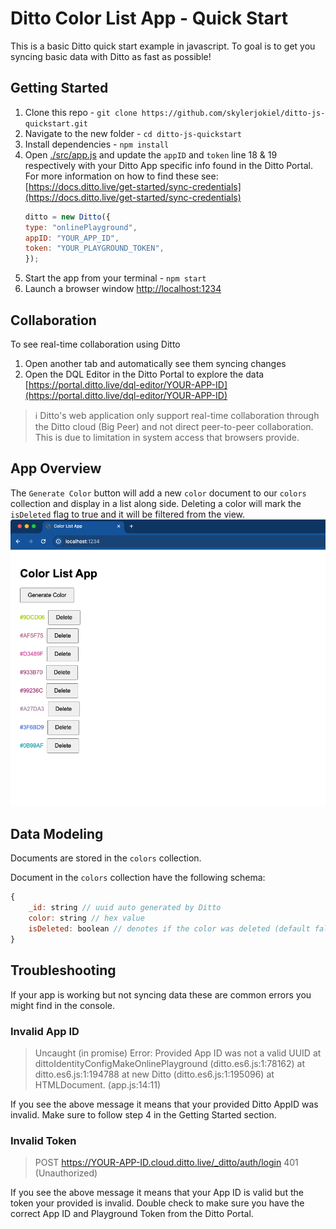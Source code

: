 # Ditto Color List App - Quick Start


This is a basic Ditto quick start example in javascript. To goal is to get you syncing basic data with Ditto as fast as possible!


## Getting Started

1. Clone this repo - `git clone https://github.com/skylerjokiel/ditto-js-quickstart.git`
2. Navigate to the new folder - `cd ditto-js-quickstart`
3. Install dependencies - `npm install`
4. Open [./src/app.js](./src/app.js) and update the `appID` and `token` line 18 & 19 respectively with your Ditto App specific info found in the Ditto Portal. For more information on how to find these see: [https://docs.ditto.live/get-started/sync-credentials](https://docs.ditto.live/get-started/sync-credentials)
    ```js
    ditto = new Ditto({
    type: "onlinePlayground",
    appID: "YOUR_APP_ID",
    token: "YOUR_PLAYGROUND_TOKEN",
    });
    ```
5. Start the app from your terminal - `npm start`
6. Launch a browser window [http://localhost:1234](http://localhost:1234)

## Collaboration
To see real-time collaboration using Ditto
1. Open another tab and automatically see them syncing changes
2. Open the DQL Editor in the Ditto Portal to explore the data 
[https://portal.ditto.live/dql-editor/YOUR-APP-ID](https://portal.ditto.live/dql-editor/YOUR-APP-ID)

> ℹ️ Ditto's web application only support real-time collaboration through the Ditto cloud (Big Peer) and not direct peer-to-peer collaboration. This is due to limitation in system access that browsers provide.

## App Overview
The `Generate Color` button will add a new `color` document to our `colors` collection and display in a list along side. Deleting a color will mark the `isDeleted` flag to true and it will be filtered from the view.
![alt text](example-app-img.png)

## Data Modeling

Documents are stored in the `colors` collection.

Document in the `colors` collection have the following schema:
```js
{
    _id: string // uuid auto generated by Ditto
    color: string // hex value
    isDeleted: boolean // denotes if the color was deleted (default false)
}
```

## Troubleshooting

If your app is working but not syncing data these are common errors you might find in the console.

### Invalid App ID
> Uncaught (in promise) Error: Provided App ID was not a valid UUID
    at dittoIdentityConfigMakeOnlinePlayground (ditto.es6.js:1:78162)
    at ditto.es6.js:1:194788
    at new Ditto (ditto.es6.js:1:195096)
    at HTMLDocument.<anonymous> (app.js:14:11)

If you see the above message it means that your provided Ditto AppID was invalid. Make sure to follow step 4 in the Getting Started section.

### Invalid Token
> POST https://YOUR-APP-ID.cloud.ditto.live/_ditto/auth/login 401 (Unauthorized)

If you see the above message it means that your App ID is valid but the token your provided is invalid. Double check to make sure you have the correct App ID and Playground Token from the Ditto Portal.